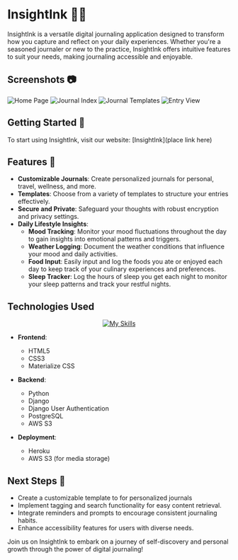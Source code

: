 # InsightInk 📓✨

InsightInk is a versatile digital journaling application designed to transform how you capture and reflect on your daily experiences. Whether you're a seasoned journaler or new to the practice, InsightInk offers intuitive features to suit your needs, making journaling accessible and enjoyable.

## Screenshots 📷
![Home Page](/screenshots/home.png)
![Journal Index](/screenshots/settings.png)
![Journal Templates](/screenshots/templates.png)
![Entry View](/screenshots/entry.png)

## Getting Started 🚀
To start using InsightInk, visit our website: [InsightInk](place link here)

## Features 🌟
- **Customizable Journals**: Create personalized journals for personal, travel, wellness, and more.
- **Templates**: Choose from a variety of templates to structure your entries effectively.
- **Secure and Private**: Safeguard your thoughts with robust encryption and privacy settings.
- **Daily Lifestyle Insights**:
  - **Mood Tracking**: Monitor your mood fluctuations throughout the day to gain insights into emotional patterns and triggers.
  - **Weather Logging**: Document the weather conditions that influence your mood and daily activities.
  - **Food Input**: Easily input and log the foods you ate or enjoyed each day to keep track of your culinary experiences and preferences.
  - **Sleep Tracker**: Log the hours of sleep you get each night to monitor your sleep patterns and track your restful nights.

## Technologies Used
<div align="center">
  <a href="https://skillicons.dev">
    <img src="https://skillicons.dev/icons?i=html,css,python,django,postgresql,aws,heroku" alt="My Skills">
  </a>
</div>

- **Frontend**:
  - HTML5
  - CSS3
  - Materialize CSS

- **Backend**:
  - Python
  - Django
  - Django User Authentication
  - PostgreSQL
  - AWS S3

- **Deployment**:
  - Heroku
  - AWS S3 (for media storage)

## Next Steps 🧠
- Create a customizable template to for personalized journals
- Implement tagging and search functionality for easy content retrieval.
- Integrate reminders and prompts to encourage consistent journaling habits.
- Enhance accessibility features for users with diverse needs.

Join us on InsightInk to embark on a journey of self-discovery and personal growth through the power of digital journaling!
